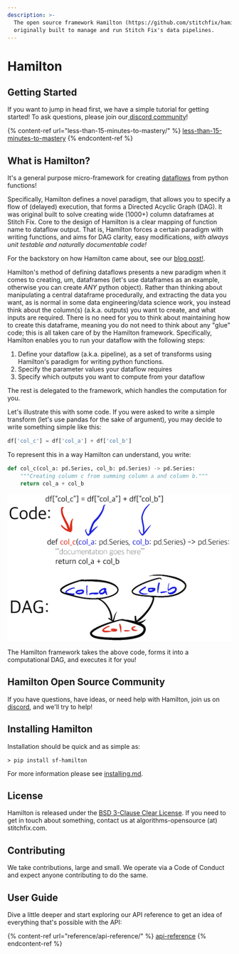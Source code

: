 ```yaml
---
description: >-
  The open source framework Hamilton (https://github.com/stitchfix/hamilton),
  originally built to manage and run Stitch Fix's data pipelines.
---
```


# Hamilton

## Getting Started

If you want to jump in head first, we have a simple tutorial for getting started!  To ask questions, please join our[ discord community](https://discord.gg/wCqxqBqn73)!

{% content-ref url="less-than-15-minutes-to-mastery/" %}
[less-than-15-minutes-to-mastery](less-than-15-minutes-to-mastery/)
{% endcontent-ref %}

## What is Hamilton?

It's a general purpose micro-framework for creating [dataflows](https://en.wikipedia.org/wiki/Dataflow) from python functions!

Specifically, Hamilton defines a novel paradigm, that allows you to specify a flow of (delayed) execution, that forms a Directed Acyclic Graph (DAG). It was original built to solve creating wide (1000+) column dataframes at Stitch Fix. Core to the design of Hamilton is a clear mapping of function name to dataflow output. That is, Hamilton forces a certain paradigm with writing functions, and aims for DAG clarity, easy modifications, _with always unit testable and naturally documentable code!_

For the backstory on how Hamilton came about, see our [blog post!](https://multithreaded.stitchfix.com/blog/2021/10/14/functions-dags-hamilton/).

Hamilton's method of defining dataflows presents a new paradigm when it comes to creating, um, dataframes (let's use dataframes as an example, otherwise you can create _ANY_ python object). Rather than thinking about manipulating a central dataframe procedurally, and extracting the data you want, as is normal in some data engineering/data science work, you instead think about the column(s) (a.k.a. outputs) you want to create, and what inputs are required. There is no need for you to think about maintaining how to create this dataframe, meaning you do not need to think about any "glue" code; this is all taken care of by the Hamilton framework. Specifically, Hamilton enables you to run your dataflow with the following steps:

1. Define your dataflow (a.k.a. pipeline), as a set of transforms using Hamilton's paradigm for writing python functions.
2. Specify the parameter values your dataflow requires
3. Specify which outputs you want to compute from your dataflow

The rest is delegated to the framework, which handles the computation for you.

Let's illustrate this with some code. If you were asked to write a simple transform (let's use pandas for the sake of argument), you may decide to write something simple like this:

```python
df['col_c'] = df['col_a'] + df['col_b']
```

To represent this in a way Hamilton can understand, you write:

```python
def col_c(col_a: pd.Series, col_b: pd.Series) -> pd.Series:
    """Creating column c from summing column a and column b."""
    return col_a + col_b
```

![The above code represented as a diagram](.gitbook/assets/image.png)

The Hamilton framework takes the above code, forms it into a computational DAG, and executes it for you!

## Hamilton Open Source Community

If you have questions, have ideas, or need help with Hamilton, join us on [discord](https://discord.gg/wCqxqBqn73), and we'll try to help!

## Installing Hamilton

Installation should be quick and as simple as:

```
> pip install sf-hamilton
```

For more information please see [installing.md](less-than-15-minutes-to-mastery/installing.md "mention").&#x20;

## License

Hamilton is released under the [BSD 3-Clause Clear License](https://github.com/stitchfix/hamilton/blob/main/LICENSE). If you need to get in touch about something, contact us at algorithms-opensource (at) stitchfix.com.

## Contributing

We take contributions, large and small. We operate via a Code of Conduct and expect anyone contributing to do the same.

## User Guide

Dive a little deeper and start exploring our API reference to get an idea of everything that's possible with the API:

{% content-ref url="reference/api-reference/" %}
[api-reference](reference/api-reference/)
{% endcontent-ref %}
